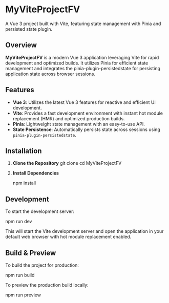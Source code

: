 
# MyViteProjectFV

A Vue 3 project built with Vite, featuring state management with Pinia and persisted state plugin.

## Overview

**MyViteProjectFV** is a modern Vue 3 application leveraging Vite for rapid development and optimized builds. It utilizes Pinia for efficient state management and integrates the pinia-plugin-persistedstate for persisting application state across browser sessions.

## Features

- **Vue 3**: Utilizes the latest Vue 3 features for reactive and efficient UI development.
- **Vite**: Provides a fast development environment with instant hot module replacement (HMR) and optimized production builds.
- **Pinia**: Lightweight state management with an easy-to-use API.
- **State Persistence**: Automatically persists state across sessions using `pinia-plugin-persistedstate`.

## Installation

1. **Clone the Repository**
   git clone <repository-url>
   cd MyViteProjectFV

2. **Install Dependencies**

   npm install


## Development

To start the development server:

npm run dev


This will start the Vite development server and open the application in your default web browser with hot module replacement enabled.



## Build & Preview

To build the project for production:


npm run build



To preview the production build locally:


npm run preview

